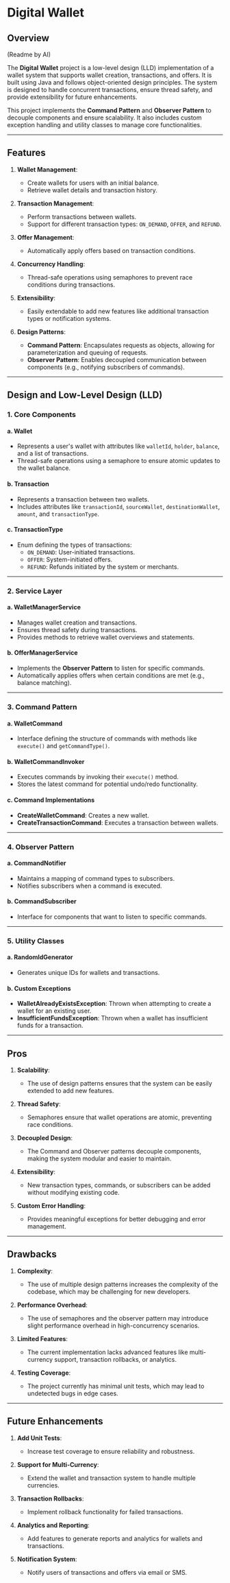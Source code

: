 # Digital Wallet

## Overview

(Readme by AI)

The **Digital Wallet** project is a low-level design (LLD) implementation of a wallet system that supports wallet creation, transactions, and offers. It is built using Java and follows object-oriented design principles. The system is designed to handle concurrent transactions, ensure thread safety, and provide extensibility for future enhancements.

This project implements the **Command Pattern** and **Observer Pattern** to decouple components and ensure scalability. It also includes custom exception handling and utility classes to manage core functionalities.

---

## Features

1. **Wallet Management**:
   - Create wallets for users with an initial balance.
   - Retrieve wallet details and transaction history.

2. **Transaction Management**:
   - Perform transactions between wallets.
   - Support for different transaction types: `ON_DEMAND`, `OFFER`, and `REFUND`.

3. **Offer Management**:
   - Automatically apply offers based on transaction conditions.

4. **Concurrency Handling**:
   - Thread-safe operations using semaphores to prevent race conditions during transactions.

5. **Extensibility**:
   - Easily extendable to add new features like additional transaction types or notification systems.

6. **Design Patterns**:
   - **Command Pattern**: Encapsulates requests as objects, allowing for parameterization and queuing of requests.
   - **Observer Pattern**: Enables decoupled communication between components (e.g., notifying subscribers of commands).

---

## Design and Low-Level Design (LLD)

### 1. **Core Components**

#### a. **Wallet**
- Represents a user's wallet with attributes like `walletId`, `holder`, `balance`, and a list of transactions.
- Thread-safe operations using a semaphore to ensure atomic updates to the wallet balance.

#### b. **Transaction**
- Represents a transaction between two wallets.
- Includes attributes like `transactionId`, `sourceWallet`, `destinationWallet`, `amount`, and `transactionType`.

#### c. **TransactionType**
- Enum defining the types of transactions:
  - `ON_DEMAND`: User-initiated transactions.
  - `OFFER`: System-initiated offers.
  - `REFUND`: Refunds initiated by the system or merchants.

---

### 2. **Service Layer**

#### a. **WalletManagerService**
- Manages wallet creation and transactions.
- Ensures thread safety during transactions.
- Provides methods to retrieve wallet overviews and statements.

#### b. **OfferManagerService**
- Implements the **Observer Pattern** to listen for specific commands.
- Automatically applies offers when certain conditions are met (e.g., balance matching).

---

### 3. **Command Pattern**

#### a. **WalletCommand**
- Interface defining the structure of commands with methods like `execute()` and `getCommandType()`.

#### b. **WalletCommandInvoker**
- Executes commands by invoking their `execute()` method.
- Stores the latest command for potential undo/redo functionality.

#### c. **Command Implementations**
- **CreateWalletCommand**: Creates a new wallet.
- **CreateTransactionCommand**: Executes a transaction between wallets.

---

### 4. **Observer Pattern**

#### a. **CommandNotifier**
- Maintains a mapping of command types to subscribers.
- Notifies subscribers when a command is executed.

#### b. **CommandSubscriber**
- Interface for components that want to listen to specific commands.

---

### 5. **Utility Classes**

#### a. **RandomIdGenerator**
- Generates unique IDs for wallets and transactions.

#### b. **Custom Exceptions**
- **WalletAlreadyExistsException**: Thrown when attempting to create a wallet for an existing user.
- **InsufficientFundsException**: Thrown when a wallet has insufficient funds for a transaction.

---

## Pros

1. **Scalability**:
   - The use of design patterns ensures that the system can be easily extended to add new features.

2. **Thread Safety**:
   - Semaphores ensure that wallet operations are atomic, preventing race conditions.

3. **Decoupled Design**:
   - The Command and Observer patterns decouple components, making the system modular and easier to maintain.

4. **Extensibility**:
   - New transaction types, commands, or subscribers can be added without modifying existing code.

5. **Custom Error Handling**:
   - Provides meaningful exceptions for better debugging and error management.

---

## Drawbacks

1. **Complexity**:
   - The use of multiple design patterns increases the complexity of the codebase, which may be challenging for new developers.

2. **Performance Overhead**:
   - The use of semaphores and the observer pattern may introduce slight performance overhead in high-concurrency scenarios.

3. **Limited Features**:
   - The current implementation lacks advanced features like multi-currency support, transaction rollbacks, or analytics.

4. **Testing Coverage**:
   - The project currently has minimal unit tests, which may lead to undetected bugs in edge cases.

---

## Future Enhancements

1. **Add Unit Tests**:
   - Increase test coverage to ensure reliability and robustness.

2. **Support for Multi-Currency**:
   - Extend the wallet and transaction system to handle multiple currencies.

3. **Transaction Rollbacks**:
   - Implement rollback functionality for failed transactions.

4. **Analytics and Reporting**:
   - Add features to generate reports and analytics for wallets and transactions.

5. **Notification System**:
   - Notify users of transactions and offers via email or SMS.